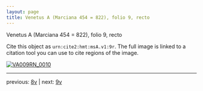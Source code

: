 ```yaml
---
layout: page
title: Venetus A (Marciana 454 = 822), folio 9, recto
---
```


Venetus A (Marciana 454 = 822), folio 9, recto

Cite this object as `urn:cite2:hmt:msA.v1:9r`.  The full image is linked to a citation tool you can use to cite regions of the image.

[![VA009RN_0010](http://www.homermultitext.org/iipsrv?IIIF=/project/homer/pyramidal/deepzoom/hmt/vaimg/2017a/VA009RN_0010.tif/full/800,/0/default.jpg)](http://www.homermultitext.org/ict2/?urn=urn:cite2:hmt:vaimg.2017a:VA009RN_0010) 

---

previous:  [8v](../8v/) | next: [9v](../9v/)